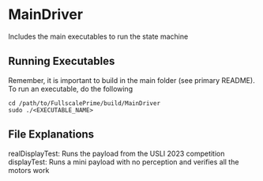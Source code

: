 # MainDriver
Includes the main executables to run the state machine

## Running Executables
Remember, it is important to build in the main folder (see primary README). To run an executable, do the following
```
cd /path/to/FullscalePrime/build/MainDriver
sudo ./<EXECUTABLE_NAME>
```

## File Explanations
realDisplayTest: Runs the payload from the USLI 2023 competition
displayTest: Runs a mini payload with no perception and verifies all the motors work